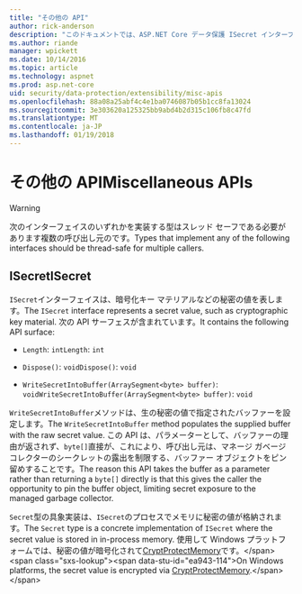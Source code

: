 ```yaml
---
title: "その他の API"
author: rick-anderson
description: "このドキュメントでは、ASP.NET Core データ保護 ISecret インターフェイスについて説明します。"
ms.author: riande
manager: wpickett
ms.date: 10/14/2016
ms.topic: article
ms.technology: aspnet
ms.prod: asp.net-core
uid: security/data-protection/extensibility/misc-apis
ms.openlocfilehash: 88a08a25abf4c4e1ba0746087b05b1cc8fa13024
ms.sourcegitcommit: 3e303620a125325bb9abd4b2d315c106fb8c47fd
ms.translationtype: MT
ms.contentlocale: ja-JP
ms.lasthandoff: 01/19/2018
---
```

# <a name="miscellaneous-apis"></a><span data-ttu-id="ea943-103">その他の API</span><span class="sxs-lookup"><span data-stu-id="ea943-103">Miscellaneous APIs</span></span>

<a name="data-protection-extensibility-mics-apis"></a>

>[!WARNING]
> <span data-ttu-id="ea943-104">次のインターフェイスのいずれかを実装する型はスレッド セーフである必要があります複数の呼び出し元のです。</span><span class="sxs-lookup"><span data-stu-id="ea943-104">Types that implement any of the following interfaces should be thread-safe for multiple callers.</span></span>

## <a name="isecret"></a><span data-ttu-id="ea943-105">ISecret</span><span class="sxs-lookup"><span data-stu-id="ea943-105">ISecret</span></span>

<span data-ttu-id="ea943-106">`ISecret`インターフェイスは、暗号化キー マテリアルなどの秘密の値を表します。</span><span class="sxs-lookup"><span data-stu-id="ea943-106">The `ISecret` interface represents a secret value, such as cryptographic key material.</span></span> <span data-ttu-id="ea943-107">次の API サーフェスが含まれています。</span><span class="sxs-lookup"><span data-stu-id="ea943-107">It contains the following API surface:</span></span>

* <span data-ttu-id="ea943-108">`Length`: `int`</span><span class="sxs-lookup"><span data-stu-id="ea943-108">`Length`: `int`</span></span>

* <span data-ttu-id="ea943-109">`Dispose()`: `void`</span><span class="sxs-lookup"><span data-stu-id="ea943-109">`Dispose()`: `void`</span></span>

* <span data-ttu-id="ea943-110">`WriteSecretIntoBuffer(ArraySegment<byte> buffer)`: `void`</span><span class="sxs-lookup"><span data-stu-id="ea943-110">`WriteSecretIntoBuffer(ArraySegment<byte> buffer)`: `void`</span></span>

<span data-ttu-id="ea943-111">`WriteSecretIntoBuffer`メソッドは、生の秘密の値で指定されたバッファーを設定します。</span><span class="sxs-lookup"><span data-stu-id="ea943-111">The `WriteSecretIntoBuffer` method populates the supplied buffer with the raw secret value.</span></span> <span data-ttu-id="ea943-112">この API は、パラメーターとして、バッファーの理由が返されず、`byte[]`直接が、これにより、呼び出し元は、マネージ ガベージ コレクターのシークレットの露出を制限する、バッファー オブジェクトをピン留めすることです。</span><span class="sxs-lookup"><span data-stu-id="ea943-112">The reason this API takes the buffer as a parameter rather than returning a `byte[]` directly is that this gives the caller the opportunity to pin the buffer object, limiting secret exposure to the managed garbage collector.</span></span>

<span data-ttu-id="ea943-113">`Secret`型の具象実装は、`ISecret`のプロセスでメモリに秘密の値が格納されます。</span><span class="sxs-lookup"><span data-stu-id="ea943-113">The `Secret` type is a concrete implementation of `ISecret` where the secret value is stored in in-process memory.</span></span> <span data-ttu-id="ea943-114">使用して Windows プラットフォームでは、秘密の値が暗号化されて[CryptProtectMemory](https://msdn.microsoft.com/library/windows/desktop/aa380262(v=vs.85).aspx)です。</span><span class="sxs-lookup"><span data-stu-id="ea943-114">On Windows platforms, the secret value is encrypted via [CryptProtectMemory](https://msdn.microsoft.com/library/windows/desktop/aa380262(v=vs.85).aspx).</span></span>
